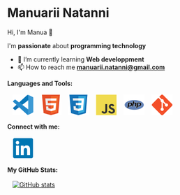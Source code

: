 <h1>Manuarii Natanni</h1>
 Hi, I'm Manua 👋

I'm **passionate** about **programming technology**

- 🌱 I’m currently learning **Web developpment**
- 📫 How to reach me **manuarii.natanni@gmail.com**

**Languages and Tools:**<br><br>
&nbsp;&nbsp;
![img_vscode](./images/vscode.svg)
&nbsp;&nbsp;
![img_html](./images/html.svg)
&nbsp;&nbsp;
![img_css](./images/css.svg)
&nbsp;&nbsp;
![img_javascript](./images/javascript.svg)
&nbsp;&nbsp;
![img_php](./images/php.svg)
&nbsp;&nbsp;
![img_git](./images/git.svg)

**Connect with me:**<br><br>
&nbsp;&nbsp;
![img_linkedin](./images/linkedin.svg)

<strong>My GitHub Stats:</strong><br><br>
&nbsp;&nbsp;
[![ GitHub stats](https://github-readme-stats.vercel.app/api?username=ntmanua&show_icons=true&theme=synthwave)](https://github.com/anuraghazra/github-readme-stats)
